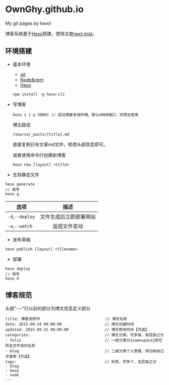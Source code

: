 # OwnGhy.github.io
My git pages by hexo!

博客系统基于[Hexo](http://hexo.io/)搭建，使用主题[next.mist](https://github.com/iissnan/hexo-theme-next)。

## 环境搭建
* 基本环境
    * [git](https://github.com/)
    * [Node&npm](https://nodejs.org/en/)
    * [Hexo](http://hexo.io/)

	```
	npm install -g hexo-cli
	```

* 写博客

	```
	hexo s [-p 5000] // 启动博客本地环境，默认4000端口，供预览使用
	```
	博文路径
	```
	/source/_posts/{title}.md
	```
	直接复制已有文章md文件，修改头部信息即可。

	或者使用命令行创建新博客
	```
	hexo new [layout] <title>
	```

* 生存静态文件
```
hexo generate
// 简写
hexo g
```
| 选项          | 描述          |
| ------------- |:-------------:|
| `-d`,`--deploy`| 文件生成后立即部署网站 |
| `-w`,`--watch`      | 监视文件变动      |

* 发布草稿
```
hexo publish [layout] <filename>
```
* 部署
```
hexo deploy
// 简写
hexo d
```

## 博客规范
头部“---”行以前的部分为博文信息定义部分

```
title: 博客说明书                             // 博文名称
date: 2015-09-24 00:00:00                   // 博文创建时间
updated: 2015-09-25 00:00:00                // 博文修改时间【可选】
categories:                                 // 博文分类，可多级，有层级之分
- felix                                     // 一级分类为{namespace}即它所在文件夹的名称
- blog                                      // 二级分类个人管理，供归纳自己文章用【可选】
tags:                                       // 标签，可多个，无层级之分
- blog
- hexo
- node
---
```
